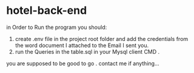 # hotel-back-end

in Order to Run the program you should:
1. create .env file in the project root folder 
  and add the credentials from the word document I attached to the Email I sent you.
2. run the Queries in the table.sql in your Mysql client CMD . 

you are supposed to be good to go . contact me if anything...
